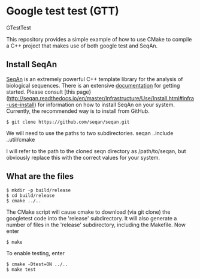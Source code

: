 # Google test test (GTT)
GTestTest

This repository provides a simple example of how to use CMake to compile a C++ project that makes use of both google test and SeqAn.


## Install SeqAn
[SeqAn](http://www.seqan.de/) is an extremely powerful C++ template library for the analysis of biological sequences. There is an extensive [documentation](http://seqan.readthedocs.io/en/master/index.html#) for getting started. Please consult [this page}(http://seqan.readthedocs.io/en/master/Infrastructure/Use/Install.html#infra-use-install) for information on how to install SeqAn on your system. Currently, the recommended way is to install from GitHub.
```
$ git clone https://github.com/seqan/seqan.git
```

We will need to use the paths to two subdirectories.
  seqan
  ..include
  ..util/cmake

I will refer to the path to the cloned seqn directory as /path/to/seqan, but obviously replace this with the correct values for your system.




## What are the files



```
$ mkdir -p build/release
$ cd build/release
$ cmake ../..
```

The CMake script will cause cmake to download (via git clone) the googletest code into the 'release' subdirectory. It will also generate a number of files in the 'release' subdirectory, including the Makefile. Now enter

```
$ make
```

To enable testing, enter
```
$ cmake -Dtest=ON ../..
$ make test
```
